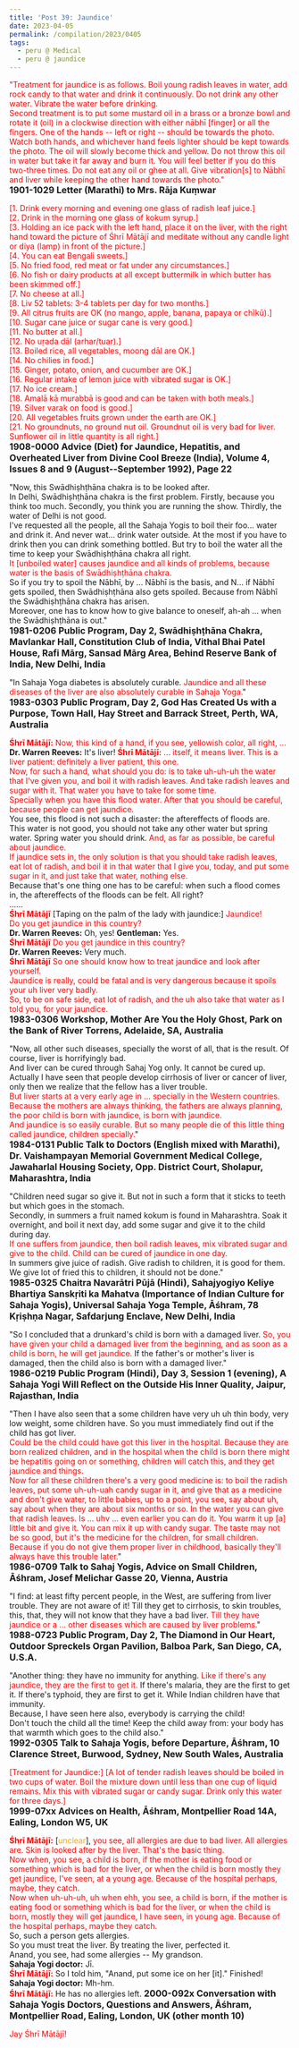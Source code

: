 ```yaml
---
title: 'Post 39: Jaundice'
date: 2023-04-05
permalink: /compilation/2023/0405
tags:
  - peru @ Medical
  - peru @ jaundice
---
```


<div class="para-divider"></div>

<p>
<font color="red">"Treatment for jaundice is as follows. Boil young radish leaves in water, add rock candy to that water and drink it continuously. Do not drink any other water. Vibrate the water before drinking.<br>
Second treatment is to put some mustard oil in a brass or a bronze bowl and rotate it (oil) in a clockwise direction with either nābhī [finger] or all the fingers. One of the hands -- left or right -- should be towards the photo. Watch both hands, and whichever hand feels lighter should be kept towards the photo. The oil will slowly become thick and yellow. Do not throw this oil in water but take it far away and burn it. You will feel better if you do this two-three times. Do not eat any oil or ghee at all. Give vibration[s] to Nābhī and liver while keeping the other hand towards the photo."</font><br>
<font size="+0"><b>1901-1029 Letter (Marathi) to Mrs. Rāja Kuṃwar</b></font>
</p>

<div class="para-divider"></div>

<p>
<font color="red">[1. Drink every morning and evening one glass of radish leaf juice.]<br> 
[2. Drink in the morning one glass of kokum syrup.]<br>
[3. Holding an ice pack with the left hand, place it on the liver, with the right hand toward the picture of Śhrī Mātājī and meditate without any candle light or diya (lamp) in front of the picture.]<br>
[4. You can eat Bengali sweets.]<br>
[5. No fried food, red meat or fat under any circumstances.]<br>
[6. No fish or dairy products at all except buttermilk in which butter has been skimmed off.]<br>
[7. No cheese at all.]<br>
[8. Liv 52 tablets: 3-4 tablets per day for two months.]<br>
[9. All citrus fruits are OK (no mango, apple, banana, papaya or chīkū).]<br>
[10. Sugar cane juice or sugar cane is very good.]<br>
[11. No butter at all.]<br>
[12. No uṛada dāl (arhar/tuar).]<br>
[13. Boiled rice, all vegetables, moong dāl are OK.]<br>
[14. No chilies in food.]<br>
[15. Ginger, potato, onion, and cucumber are OK.]<br>
[16. Regular intake of lemon juice with vibrated sugar is OK.]<br>
[17. No ice cream.]<br>
[18. Amalā kā murabbā is good and can be taken with both meals.]<br>
[19. Silver varak on food is good.]<br>
[20. All vegetables fruits grown under the earth are OK.]<br>
[21. No groundnuts, no ground nut oil. Groundnut oil is very bad for liver. Sunflower oil in little quantity is all right.]</font><br>
<font size="+0"><b>1908-0000 Advice (Diet) for Jaundice, Hepatitis, and Overheated Liver from Divine Cool Breeze (India), Volume 4, Issues 8 and 9 (August--September 1992), Page 22</b></font>
</p>

<div class="para-divider"></div>

<p>
"Now, this Swādhiṣhṭhāna chakra is to be looked after.<br>
In Delhi, Swādhiṣhṭhāna chakra is the first problem. Firstly, because you think too much. Secondly, you think you are running the show. Thirdly, the water of Delhi is not good.<br>
I've requested all the people, all the Sahaja Yogis to boil their foo... water and drink it. And never wat... drink water outside. At the most if you have to drink then you can drink something bottled. But try to boil the water all the time to keep your Swādhiṣhṭhāna chakra all right.<br>
<font color="red">It [unboiled water] causes jaundice and all kinds of problems, because water is the basis of Swādhiṣhṭhāna chakra.</font><br>
So if you try to spoil the Nābhī, by ... Nābhī is the basis, and N... if Nābhī gets spoiled, then Swādhiṣhṭhāna also gets spoiled. Because from Nābhī the Swādhiṣhṭhāna chakra has arisen.<br>
Moreover, one has to know how to give balance to oneself, ah-ah ... when the Swādhiṣhṭhāna is out."<br>
<font size="+0"><b>1981-0206 Public Program, Day 2, Swādhiṣhṭhāna Chakra, Mavlankar Hall, Constitution Club of India, Vithal Bhai Patel House, Rafi Mārg, Sansad Mārg Area, Behind Reserve Bank of India, New Delhi, India</b></font>
</p>

<div class="para-divider"></div>

<p>
"In Sahaja Yoga diabetes is absolutely curable. <font color="red">Jaundice and all these diseases of the liver are also absolutely curable in Sahaja Yoga.</font>"<br>
<font size="+0"><b>1983-0303 Public Program, Day 2, God Has Created Us with a Purpose, Town Hall, Hay Street and Barrack Street, Perth, WA, Australia</b></font>
</p>

<div class="para-divider"></div>

<p>
<font color="red"><b>Śhrī Mātājī:</b></font> <font color="red">Now, this kind of a hand, if you see, yellowish color, all right, ...</font>
<b>Dr. Warren Reeves:</b> It's liver!
<font color="red"><b>Śhrī Mātājī:</b></font> <font color="red">... itself, it means liver. This is a liver patient: definitely a liver patient, this one.<br>
Now, for such a hand, what should you do: is to take uh-uh-uh the water that I've given you, and boil it with radish leaves. And take radish leaves and sugar with it. That water you have to take for some time.<br>
Specially when you have this flood water. After that you should be careful, because people can get jaundice.</font><br>
You see, this flood is not such a disaster: the aftereffects of floods are.<br> 
This water is not good, you should not take any other water but spring water. Spring water you should drink. <font color="red">And, as far as possible, be careful about jaundice.</font><br>
<font color="red">If jaundice sets in, the only solution is that you should take radish leaves, eat lot of radish, and boil it in that water that I give you, today, and put some sugar in it, and just take that water, nothing else.</font><br>
Because that's one thing one has to be careful: when such a flood comes in, the aftereffects of the floods can be felt. All right?<br>
......<br>
<font color="red"><b>Śhrī Mātājī</b></font>  [Taping on the palm of the lady with jaundice:] <font color="red">Jaundice!<br>
Do you get jaundice in this country?</font><br>
<b>Dr. Warren Reeves:</b> Oh, yes!
<b>Gentleman:</b> Yes.<br>
<font color="red"><b>Śhrī Mātājī</b></font> <font color="red">Do you get jaundice in this country?</font><br>
<b>Dr. Warren Reeves:</b> Very much.<br>
<font color="red"><b>Śhrī Mātājī</b></font> <font color="red">So one should know how to treat jaundice and look after yourself.<br>
Jaundice is really, could be fatal and is very dangerous because it spoils your uh liver very badly.<br>
So, to be on safe side, eat lot of radish, and the uh also take that water as I told you, for your jaundice.</font><br>
<font size="+0"><b>1983-0306 Workshop, Mother Are You the Holy Ghost, Park on the Bank of River Torrens, Adelaide, SA, Australia</b></font>
</p>

<div class="para-divider"></div>

<p>
"Now, all other such diseases, specially the worst of all, that is the result. Of course, liver is horrifyingly bad.<br>
And liver can be cured through Sahaj Yog only. It cannot be cured up.<br>
Actually I have seen that people develop cirrhosis of liver or cancer of liver, only then we realize that the fellow has a liver trouble.<br>
<font color="red">But liver starts at a very early age in ... specially in the Western countries. Because the mothers are always thinking, the fathers are always planning, the poor child is born with jaundice, is born with jaundice.<br>
And jaundice is so easily curable. But so many people die of this little thing called jaundice, children specially.</font>"<br>
<font size="+0"><b>1984-0131 Public Talk to Doctors (English mixed with Marathi), Dr. Vaishampayan Memorial Government Medical College, Jawaharlal Housing Society, Opp. District Court, Sholapur, Maharashtra, India</b></font>
</p>

<div class="para-divider"></div>

<p>
"Children need sugar so give it. But not in such a form that it sticks to teeth but which goes in the stomach.<br>
Secondly, in summers a fruit named kokum is found in Maharashtra. Soak it overnight, and boil it next day, add some sugar and give it to the child during day.<br>
<font color="red">If one suffers from jaundice, then boil radish leaves, mix vibrated sugar and give to the child. Child can be cured of jaundice in one day.</font><br>
In summers give juice of radish. Give radish to children, it is good for them.<br>
We give lot of fried this to children, it should not be done."<br>
<font size="+0"><b>1985-0325 Chaitra Navarātri Pūjā (Hindi), Sahajyogiyo Keliye Bhartiya Sanskṛiti ka Mahatva (Importance of Indian Culture for Sahaja Yogis), Universal Sahaja Yoga Temple, Āśhram, 78 Kṛiṣhṇa Nagar, Safdarjung Enclave, New Delhi, India</b></font>
</p>

<div class="para-divider"></div>

<p>
"So I concluded that a drunkard's child is born with a damaged liver. <font color="red">So, you have given your child a damaged liver from the beginning, and as soon as a child is born, he will get jaundice.</font> If the father's or mother's liver is damaged, then the child also is born with a damaged liver."<br>
<font size="+0"><b>1986-0219 Public Program (Hindi), Day 3, Session 1 (evening), A Sahaja Yogi Will Reflect on the Outside His Inner Quality, Jaipur, Rajasthan, India</b></font>
</p>

<div class="para-divider"></div>

<p>
"Then I have also seen that a some children have very uh uh thin body, very low weight, some children have. So you must immediately find out if the child has got liver.<br>
<font color="red">Could be the child could have got this liver in the hospital. Because they are born realized children, and in the hospital when the child is born there might be hepatitis going on or something, children will catch this, and they get jaundice and things.<br>
Now for all these children there's a very good medicine is: to boil the radish leaves, put some uh-uh-uah candy sugar in it, and give that as a medicine and don't give water, to little babies, up to a point, you see, say about uh, say about when they are about six months or so. In the water you can give that radish leaves. Is ... uhv ... even earlier you can do it. You warm it up [a] little bit and give it. You can mix it up with candy sugar. The taste may not be so good, but it's the medicine for the children, for small children.<br>
Because if you do not give them proper liver in childhood, basically they'll always have this trouble later.</font>"<br>
<font size="+0"><b>1986-0709 Talk to Sahaj Yogis, Advice on Small Children, Āśhram, Josef Melichar Gasse 20, Vienna, Austria</b></font>
</p>

<div class="para-divider"></div>

<p>
"I find: at least fifty percent people, in the West, are suffering from liver trouble. They are not aware of it! Till they get to cirrhosis, to skin troubles, this, that, they will not know that they have a bad liver. <font color="red">Till they have jaundice or a ... other diseases which are caused by liver problems.</font>"<br>
<font size="+0"><b>1988-0723 Public Program, Day 2, The Diamond in Our Heart, Outdoor Spreckels Organ Pavilion, Balboa Park, San Diego, CA, U.S.A.</b></font>
</p>

<div class="para-divider"></div>

<p>
"Another thing: they have no immunity for anything. <font color="red">Like if there's any jaundice, they are the first to get it.</font> If there's malaria, they are the first to get it. If there's typhoid, they are first to get it. While Indian children have that immunity.<br>
Because, I have seen here also, everybody is carrying the child!<br>
Don't touch the child all the time! Keep the child away from: your body has that warmth which goes to the child also."<br>
<font size="+0"><b>1992-0305 Talk to Sahaja Yogis, before Departure, Āśhram, 10 Clarence Street, Burwood, Sydney, New South Wales, Australia</b></font>
</p>

<div class="para-divider"></div>

<p>
<font color="red">[Treatment for Jaundice:] [A lot of tender radish leaves should be boiled in two cups of water. Boil the mixture down until less than one cup of liquid remains. Mix this with vibrated sugar or candy sugar. Drink only this water for three days.]</font><br>
<font size="+0"><b>1999-07xx Advices on Health, Āśhram, Montpellier Road 14A, Ealing, London W5, UK</b></font>
</p>

<div class="para-divider"></div>

<p>
<font color="red"><b>Śhrī Mātājī:</b></font> [<font color="orange">unclear</font>], <font color="red">you see, all allergies are due to bad liver. All allergies are. Skin is looked after by the liver. That's the basic thing.<br>
Now when, you see, a child is born, if the mother is eating food or something which is bad for the liver, or when the child is born mostly they get jaundice, I've seen, at a young age. Because of the hospital perhaps, maybe, they catch.</font><br>
<font color="red">Now when uh-uh-uh, uh when ehh, you see, a child is born, if the mother is eating food or something which is bad for the liver, or when the child is born, mostly they will get jaundice, I have seen, in young age. Because of the hospital perhaps, maybe they catch.</font><br>
So, such a person gets allergies.<br>
So you must treat the liver. By treating the liver, perfected it.<br>
Anand, you see, had some allergies -- My grandson.<br>
<b>Sahaja Yogi doctor:</b> Jī.<br>
<font color="red"><b>Śhrī Mātājī:</b></font> So I told him, "Anand, put some ice on her [it]." Finished!<br>
<b>Sahaja Yogi doctor:</b> Mh-hm.<br>
<font color="red"><b>Śhrī Mātājī:</b></font> He has no allergies left.
<font size="+0"><b>2000-092x Conversation with Sahaja Yogis Doctors, Questions and Answers, Āśhram, Montpellier Road, Ealing, London, UK (other month 10)</b></font>
</p>

<div class="para-divider"></div>

<p style="color:red;">Jay Śhrī Mātājī!<br></p>